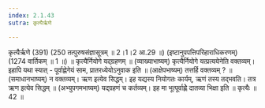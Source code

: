 ```yaml
---
index: 2.1.43
sutra: कृत्यैर्ऋणे

---
```

 कृत्यैर्ऋणे (391) (250 तत्पुरुषसंज्ञासूत्रम् ॥ 2।1।2 आ.29 ॥) (इष्टानुपपत्तिपरिहाराधिकरणम्) (1274 वार्तिकम् ॥ 1 ॥) ॥ कृत्यैर्नियोगे यद्ग्रहणम् ॥ (व्याख्याभाष्यम्) कृत्यैर्नियोगे यत्प्रत्ययेनेति वक्तव्यम्। इहापि यथा स्यात् - पूर्वाह्णेगेयं साम, प्रातरध्येयोऽनुवाक इति ॥ (आक्षेपभाष्यम्) तत्तर्हि वक्तव्यम् ? ॥ (समाधानभाष्यम्) न वक्तव्यम्। ऋण इत्येव सिद्धम्। इह यद्यस्य नियोगतः कार्यम्, ऋणं तस्य तद्भवति। तत्र ऋण इत्येव सिद्धम् ॥ (अभ्युपगमभाष्यम्) यद्ग्रहणं च कर्तव्यम्। इह मा भूत्पूर्वाह्णेे दातव्या भिक्षा इति ॥ कृत्यैः ॥ 42 ॥ 